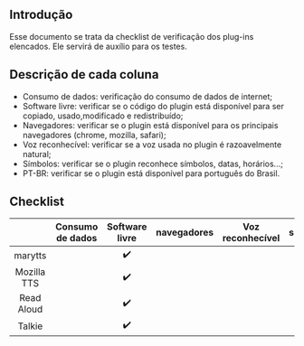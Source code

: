 ## Introdução

Esse documento se trata da checklist de verificação dos plug-ins elencados. Ele servirá de auxílio para os testes.
## Descrição de cada coluna
- Consumo de dados: verificação do consumo de dados de internet;
- Software livre: verificar se o código do plugin está disponível para ser copiado, usado,modificado e redistribuído;
- Navegadores: verificar se o plugin está disponível para os principais navegadores (chrome, mozilla, safari);
- Voz reconhecível: verificar se a voz usada no plugin é razoavelmente natural;
- Símbolos: verificar se o plugin reconhece símbolos, datas, horários...;
- PT-BR: verificar se o plugin está disponível para português do Brasil.
## Checklist

|             | Consumo de dados |   Software livre   | navegadores | Voz reconhecível | símbolos |       PT-BR        |
| :---------: | :--------------: | :----------------: | :---------: | :--------------: | :------: | :----------------: |
|   marytts   |                  | :heavy_check_mark: |             |                  |          | :heavy_check_mark: |
| Mozilla TTS |                  | :heavy_check_mark: |             |                  |          | :heavy_check_mark: |
| Read Aloud  |                  | :heavy_check_mark: |             |                  |          | :heavy_check_mark: |
|   Talkie    |                  | :heavy_check_mark: |             |                  |          | :heavy_check_mark: |
